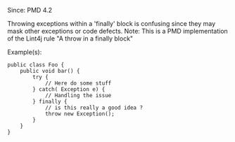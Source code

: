 Since: PMD 4.2

Throwing exceptions within a 'finally' block is confusing since they may mask other exceptions 
or code defects.
Note: This is a PMD implementation of the Lint4j rule &quot;A throw in a finally block&quot;

Example(s):
```
public class Foo {
	public void bar() {
		try {
			// Here do some stuff
		} catch( Exception e) {
			// Handling the issue
		} finally {
			// is this really a good idea ?
			throw new Exception();
		}
	}
}
```
